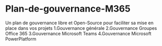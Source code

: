 # Plan-de-gouvernance-M365
Un plan de gouvernance libre et Open-Source pour faciliter sa mise en place dans vos projets
1.Gouvernance générale
2.Gouvernance Groupes Office 365
3.Gouvernance Microsoft Teams
4.Gouvernance Microsoft PowerPlatform

